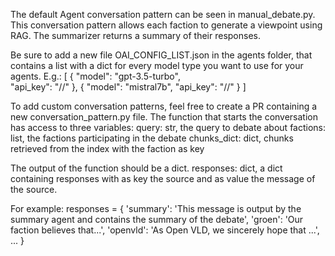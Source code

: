 The default Agent conversation pattern can be seen in manual_debate.py.
This conversation pattern allows each faction to generate a viewpoint using RAG.
The summarizer returns a summary of their responses.

Be sure to add a new file OAI_CONFIG_LIST.json in the agents folder, that contains a list with a dict for every model type you want to use for your agents. E.g.:
    [
        {
            "model": "gpt-3.5-turbo",  
            "api_key": "//" 
        },
        {
            "model": "mistral7b",
            "api_key": "//"
        }
    ]


To add custom conversation patterns, feel free to create a PR containing a new conversation_pattern.py file.
The function that starts the conversation has access to three variables:
    query: str, the query to debate about
    factions: list, the factions participating in the debate
    chunks_dict: dict, chunks retrieved from the index with the faction as key

The output of the function should be a dict.
    responses: dict, a dict containing responses with as key the source and as value the message of the source.

For example:
    responses = {
        'summary': 'This message is output by the summary agent and contains the summary of the debate',
        'groen': 'Our faction believes that...',
        'openvld': 'As Open VLD, we sincerely hope that ...',
        ...
    }